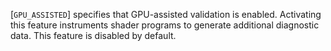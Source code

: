 [`GPU_ASSISTED`] specifies that
GPU-assisted validation is enabled.
Activating this feature instruments shader programs to generate
additional diagnostic data.
This feature is disabled by default.